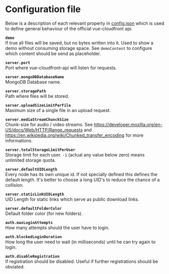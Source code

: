 # Configuration file
Below is a description of each relevant property in [config.json](https://github.com/ovanta/vue-cloudfront-api/blob/master/config/config.json) which 
is used to define general behaviour of the official vue-cloudfront api.

**`demo`**  
If true all files will be saved, but no bytes written into it. Used to show a demo without consuming storage space.
See `demoContent` to configure which content should be send as placeholder.

**`server.port`**  
Port where vue-cloudfront-api will listen for requests.

**`server.mongoDBDatabaseName`**  
MongoDB Database name.

**`server.storagePath`**  
Path where files will be stored.

**`server.uploadSizeLimitPerFile`**  
Maximum size of a single file in an upload request.

**`server.mediaStreamChunckSize`**  
Chunk-size for audio / video streams. See https://developer.mozilla.org/en-US/docs/Web/HTTP/Range_requests and
https://en.wikipedia.org/wiki/Chunked_transfer_encoding for more informations.

**`server.totalStorageLimitPerUser`**  
Storage limit for each user. `-1` (actual any value below zero) means unlimited storage quota.

**`server.defaultUIDLength`**  
Every node has its own unique id. If not specially defined this defines the default length. 
It's better to choose a long UID's to reduce the chance of a collision.

**`server.staticLinkUIDLength`**  
UID Length for static links which serve as public download links.

**`server.defaultFolderColor`**  
Default folder color (for new folders).

**`auth.maxLoginAttempts`**  
How many attempts should the user have to login.

**`auth.blockedLoginDuration`**  
How long the user need to wait (in milliseconds) until he can try again to login.

**`auth.disableRegistration`**  
If registration should be disabled. Useful if further registrations should be obviated.
